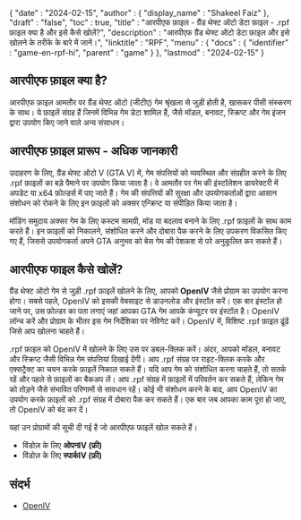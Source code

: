 {
  "date" : "2024-02-15",
  "author" : {
    "display_name" : "Shakeel Faiz"
},
  "draft" : "false",
  "toc" : true,
  "title" : "आरपीएफ फ़ाइल - ग्रैंड थेफ्ट ऑटो डेटा फ़ाइल - .rpf फ़ाइल क्या है और इसे कैसे खोलें?",
  "description" : "आरपीएफ ग्रैंड थेफ्ट ऑटो डेटा फ़ाइल और इसे खोलने के तरीके के बारे में जानें।",
  "linktitle" : "RPF",
  "menu" : {
    "docs" : {
      "identifier" : "game-en-rpf-hi",
      "parent" : "game"
}
},
  "lastmod" : "2024-02-15"
}

## आरपीएफ फ़ाइल क्या है?

आरपीएफ फ़ाइल आमतौर पर ग्रैंड थेफ्ट ऑटो (जीटीए) गेम श्रृंखला से जुड़ी होती है, खासकर पीसी संस्करण के साथ। ये फ़ाइलें संग्रह हैं जिनमें विभिन्न गेम डेटा शामिल हैं, जैसे मॉडल, बनावट, स्क्रिप्ट और गेम इंजन द्वारा उपयोग किए जाने वाले अन्य संसाधन।

## आरपीएफ फ़ाइल प्रारूप - अधिक जानकारी

उदाहरण के लिए, ग्रैंड थेफ्ट ऑटो V (GTA V) में, गेम संपत्तियों को व्यवस्थित और संग्रहीत करने के लिए .rpf फ़ाइलों का बड़े पैमाने पर उपयोग किया जाता है। वे आमतौर पर गेम की इंस्टॉलेशन डायरेक्टरी में अपडेट या x64 फ़ोल्डर्स में पाए जाते हैं। गेम की संपत्तियों की सुरक्षा और उपयोगकर्ताओं द्वारा आसान संशोधन को रोकने के लिए इन फ़ाइलों को अक्सर एन्क्रिप्ट या संपीड़ित किया जाता है।

मॉडिंग समुदाय अक्सर गेम के लिए कस्टम सामग्री, मॉड या बदलाव बनाने के लिए .rpf फ़ाइलों के साथ काम करते हैं। इन फ़ाइलों को निकालने, संशोधित करने और दोबारा पैक करने के लिए उपकरण विकसित किए गए हैं, जिससे उपयोगकर्ता अपने GTA अनुभव को बेस गेम की पेशकश से परे अनुकूलित कर सकते हैं।

## आरपीएफ फाइल कैसे खोलें?

ग्रैंड थेफ्ट ऑटो गेम से जुड़ी .rpf फ़ाइलें खोलने के लिए, आपको **OpenIV** जैसे प्रोग्राम का उपयोग करना होगा। सबसे पहले, OpenIV को इसकी वेबसाइट से डाउनलोड और इंस्टॉल करें। एक बार इंस्टॉल हो जाने पर, उस फ़ोल्डर का पता लगाएं जहां आपका GTA गेम आपके कंप्यूटर पर इंस्टॉल है। OpenIV लॉन्च करें और प्रोग्राम के भीतर इस गेम निर्देशिका पर नेविगेट करें। OpenIV में, विशिष्ट .rpf फ़ाइल ढूंढें जिसे आप खोलना चाहते हैं।

.rpf फ़ाइल को OpenIV में खोलने के लिए उस पर डबल-क्लिक करें। अंदर, आपको मॉडल, बनावट और स्क्रिप्ट जैसी विभिन्न गेम संपत्तियां दिखाई देंगी। आप .rpf संग्रह पर राइट-क्लिक करके और एक्सट्रैक्ट का चयन करके फ़ाइलें निकाल सकते हैं। यदि आप गेम को संशोधित करना चाहते हैं, तो सतर्क रहें और पहले से फ़ाइलों का बैकअप लें। आप .rpf संग्रह में फ़ाइलों में परिवर्तन कर सकते हैं, लेकिन गेम को तोड़ने जैसे संभावित परिणामों से सावधान रहें। कोई भी संशोधन करने के बाद, आप OpenIV का उपयोग करके फ़ाइलों को .rpf संग्रह में दोबारा पैक कर सकते हैं। एक बार जब आपका काम पूरा हो जाए, तो OpenIV को बंद कर दें।

यहां उन प्रोग्रामों की सूची दी गई है जो आरपीएफ फाइलें खोल सकते हैं।

- विंडोज़ के लिए **ओपनIV (फ्री)**
- विंडोज़ के लिए **स्पार्कIV (फ्री)**

## संदर्भ
* [OpenIV](https://openiv.com/)


